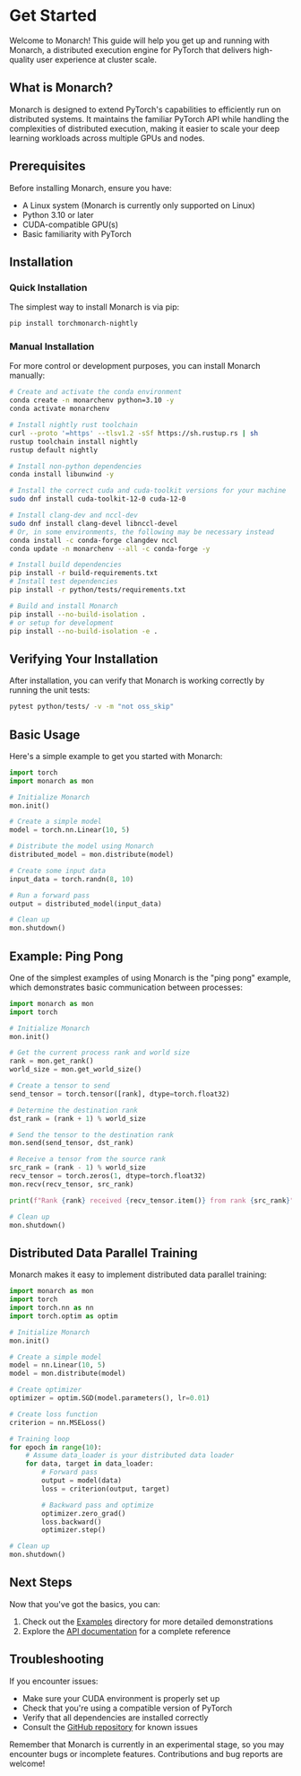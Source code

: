 # Get Started

Welcome to Monarch! This guide will help you get up and running with Monarch, a distributed execution engine for PyTorch that delivers high-quality user experience at cluster scale.

## What is Monarch?

Monarch is designed to extend PyTorch's capabilities to efficiently run on distributed systems. It maintains the familiar PyTorch API while handling the complexities of distributed execution, making it easier to scale your deep learning workloads across multiple GPUs and nodes.

## Prerequisites

Before installing Monarch, ensure you have:

- A Linux system (Monarch is currently only supported on Linux)
- Python 3.10 or later
- CUDA-compatible GPU(s)
- Basic familiarity with PyTorch

## Installation

### Quick Installation

The simplest way to install Monarch is via pip:

```bash
pip install torchmonarch-nightly
```

### Manual Installation

For more control or development purposes, you can install Monarch manually:

```bash
# Create and activate the conda environment
conda create -n monarchenv python=3.10 -y
conda activate monarchenv

# Install nightly rust toolchain
curl --proto '=https' --tlsv1.2 -sSf https://sh.rustup.rs | sh
rustup toolchain install nightly
rustup default nightly

# Install non-python dependencies
conda install libunwind -y

# Install the correct cuda and cuda-toolkit versions for your machine
sudo dnf install cuda-toolkit-12-0 cuda-12-0

# Install clang-dev and nccl-dev
sudo dnf install clang-devel libnccl-devel
# Or, in some environments, the following may be necessary instead
conda install -c conda-forge clangdev nccl
conda update -n monarchenv --all -c conda-forge -y

# Install build dependencies
pip install -r build-requirements.txt
# Install test dependencies
pip install -r python/tests/requirements.txt

# Build and install Monarch
pip install --no-build-isolation .
# or setup for development
pip install --no-build-isolation -e .
```

## Verifying Your Installation

After installation, you can verify that Monarch is working correctly by running the unit tests:

```bash
pytest python/tests/ -v -m "not oss_skip"
```

## Basic Usage

Here's a simple example to get you started with Monarch:

```python
import torch
import monarch as mon

# Initialize Monarch
mon.init()

# Create a simple model
model = torch.nn.Linear(10, 5)

# Distribute the model using Monarch
distributed_model = mon.distribute(model)

# Create some input data
input_data = torch.randn(8, 10)

# Run a forward pass
output = distributed_model(input_data)

# Clean up
mon.shutdown()
```

## Example: Ping Pong

One of the simplest examples of using Monarch is the "ping pong" example, which demonstrates basic communication between processes:

```python
import monarch as mon
import torch

# Initialize Monarch
mon.init()

# Get the current process rank and world size
rank = mon.get_rank()
world_size = mon.get_world_size()

# Create a tensor to send
send_tensor = torch.tensor([rank], dtype=torch.float32)

# Determine the destination rank
dst_rank = (rank + 1) % world_size

# Send the tensor to the destination rank
mon.send(send_tensor, dst_rank)

# Receive a tensor from the source rank
src_rank = (rank - 1) % world_size
recv_tensor = torch.zeros(1, dtype=torch.float32)
mon.recv(recv_tensor, src_rank)

print(f"Rank {rank} received {recv_tensor.item()} from rank {src_rank}")

# Clean up
mon.shutdown()
```

## Distributed Data Parallel Training

Monarch makes it easy to implement distributed data parallel training:

```python
import monarch as mon
import torch
import torch.nn as nn
import torch.optim as optim

# Initialize Monarch
mon.init()

# Create a simple model
model = nn.Linear(10, 5)
model = mon.distribute(model)

# Create optimizer
optimizer = optim.SGD(model.parameters(), lr=0.01)

# Create loss function
criterion = nn.MSELoss()

# Training loop
for epoch in range(10):
    # Assume data_loader is your distributed data loader
    for data, target in data_loader:
        # Forward pass
        output = model(data)
        loss = criterion(output, target)

        # Backward pass and optimize
        optimizer.zero_grad()
        loss.backward()
        optimizer.step()

# Clean up
mon.shutdown()
```

## Next Steps

Now that you've got the basics, you can:

1. Check out the [Examples](./generated/examples/index) directory for more detailed demonstrations
2. Explore the [API documentation](rust-api) for a complete reference


## Troubleshooting

If you encounter issues:

- Make sure your CUDA environment is properly set up
- Check that you're using a compatible version of PyTorch
- Verify that all dependencies are installed correctly
- Consult the [GitHub repository](https://github.com/meta-pytorch/monarch) for known issues

Remember that Monarch is currently in an experimental stage, so you may encounter bugs or incomplete features. Contributions and bug reports are welcome!
